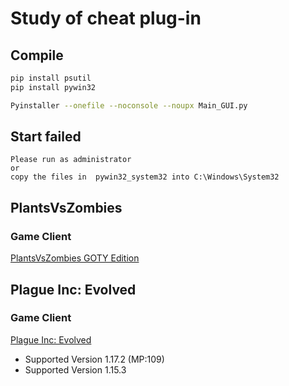 # Study of cheat plug-in
## Compile
```bash
pip install psutil
pip install pywin32

Pyinstaller --onefile --noconsole --noupx Main_GUI.py
```
## Start failed
```
Please run as administrator 
or
copy the files in  pywin32_system32 into C:\Windows\System32
```

## PlantsVsZombies

### Game Client
[PlantsVsZombies GOTY Edition](https://store.steampowered.com/app/3590/Plants_vs_Zombies_GOTY_Edition/)

## Plague Inc: Evolved
### Game Client
[Plague Inc: Evolved](https://store.steampowered.com/app/246620/Plague_Inc_Evolved/)
- Supported Version 1.17.2 (MP:109)
- Supported Version 1.15.3
